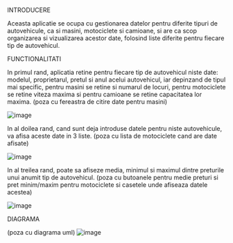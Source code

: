 INTRODUCERE

Aceasta aplicatie se ocupa cu gestionarea datelor pentru diferite tipuri de autovehicule, ca si masini, motociclete si camioane, si are ca scop organizarea si vizualizarea acestor date, folosind liste diferite pentru fiecare tip de autovehicul.

FUNCTIONALITATI

In primul rand, aplicatia retine pentru fiecare tip de autovehicul niste date: modelul, proprietarul, pretul si anul acelui autovehicul, iar depinzand de tipul mai specific, pentru masini se retine si numarul de locuri, pentru motociclete se retine viteza maxima si pentru camioane se retine capacitatea lor maxima.
(poza cu fereastra de citire date pentru masini)

![image](https://user-images.githubusercontent.com/114673169/198885842-c2468bd5-4c48-4f66-88bb-9f5af65963d5.png)

In al doilea rand, cand sunt deja introduse datele pentru niste autovehicule, va afisa aceste date in 3 liste.
(poza cu lista de motociclete cand are date afisate)

![image](https://user-images.githubusercontent.com/114673169/198886059-711569c7-9a5e-40c8-806d-c118a2208a77.png)

In al treilea rand, poate sa afiseze media, minimul si maximul dintre preturile unui anumit tip de autovehicul.
(poza cu butoanele pentru medie preturi si pret minim/maxim pentru motociclete si casetele unde afiseaza datele acestea)

![image](https://user-images.githubusercontent.com/114673169/198886129-97ac4b5f-8585-4d39-af96-f2b285ad9e55.png)

DIAGRAMA

(poza cu diagrama uml)
![image](https://user-images.githubusercontent.com/45994084/199345423-a5d59a67-47bf-45ab-921f-e1cd0b8c52eb.png)
